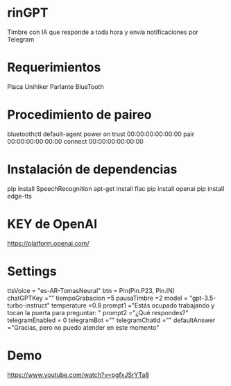 # rinGPT

Timbre con IA que responde a toda hora y envía notificaciones por Telegram

# Requerimientos

Placa Unihiker
Parlante BlueTooth

# Procedimiento de paireo

bluetoothctl
default-agent
power on
trust 00:00:00:00:00:00
pair 00:00:00:00:00:00
connect 00:00:00:00:00:00

# Instalación de dependencias

pip install SpeechRecognition
apt-get install flac
pip install openai
pip install edge-tts

# KEY de OpenAI

https://platform.openai.com/

# Settings

ttsVoice        = "es-AR-TomasNeural"
btn             = Pin(Pin.P23, Pin.IN)   
chatGPTKey      =""
tiempoGrabacion =5
pausaTimbre     =2
model           = "gpt-3.5-turbo-instruct"
temperature     =0.8
prompt1          ="Estás ocupado trabajando y tocan la puerta para preguntar: "
prompt2          ="¿Qué respondes?"
telegramEnabled  = 0
telegramBot     =""
telegramChatId  =""
defaultAnswer   ="Gracias, pero no puedo atender en este momento"

# Demo

https://www.youtube.com/watch?v=pgfxJSrYTa8
